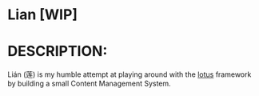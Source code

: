 # Lian [WIP]

# DESCRIPTION:
Lián (莲) is my humble attempt at playing around with the [lotus](https://github.com/lotus/lotus) framework by building a small Content Management System.
